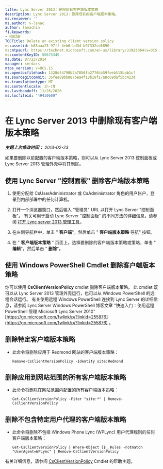 ```yaml
---
title: Lync Server 2013：删除现有客户端版本策略
description: Lync Server 2013：删除现有的客户端版本策略。
ms.reviewer: ''
ms.author: v-lanac
author: lanachin
f1.keywords:
- NOCSH
TOCTitle: Delete an existing client version policy
ms:assetid: b88aaa25-97ff-4eb6-bd34-b97332cd6890
ms:mtpsurl: https://technet.microsoft.com/en-us/library/JJ923064(v=OCS.15)
ms:contentKeyID: 50675349
ms.date: 07/23/2014
manager: serdars
mtps_version: v=OCS.15
ms.openlocfilehash: 1328d54790b2a7856fa2776bb59feeb515bab1cf
ms.sourcegitcommit: 36fee89bb887bea4f18b19f17a8c69daf5bc423d
ms.translationtype: MT
ms.contentlocale: zh-CN
ms.lasthandoff: 11/26/2020
ms.locfileid: "49430600"
---
```

# <a name="delete-an-existing-client-version-policy-in-lync-server-2013"></a>在 Lync Server 2013 中删除现有客户端版本策略

<div data-xmlns="http://www.w3.org/1999/xhtml">

<div class="topic" data-xmlns="http://www.w3.org/1999/xhtml" data-msxsl="urn:schemas-microsoft-com:xslt" data-cs="https://msdn.microsoft.com/">

<div data-asp="https://msdn2.microsoft.com/asp">



</div>

<div id="mainSection">

<div id="mainBody">

<span> </span>

_**主题上次修改时间：** 2013-02-23_

如果要删除以前配置的客户端版本策略，则可以从 Lync Server 2013 控制面板或 Lync Server 2013 管理外壳中将其删除。

<div>

## <a name="to-delete-client-version-policies-by-using-lync-server-control-panel"></a>使用 Lync Server "控制面板" 删除客户端版本策略

1.  使用分配给 CsUserAdministrator 或 CsAdministrator 角色的用户帐户，登录到内部部署中的任何计算机。

2.  打开一个浏览器窗口，然后输入 "管理员" URL 以打开 Lync Server "控制面板"。 有关可用于启动 Lync Server "控制面板" 的不同方法的详细信息，请参阅 [打开 Lync server 2013 管理工具](lync-server-2013-open-lync-server-administrative-tools.md)。

3.  在左侧导航栏中，单击 " **客户端**"，然后单击 " **客户端版本策略** 导航" 按钮。

4.  在 " **客户端版本策略** " 页面上，选择要删除的客户端版本策略或策略，单击 " **编辑**"，然后单击 " **删除**"。

</div>

<div>

## <a name="deleting-client-version-policies-by-using-windows-powershell-cmdlets"></a>使用 Windows PowerShell Cmdlet 删除客户端版本策略

你可以使用 **CsClientVersionPolicy** cmdlet 删除客户端版本策略。 此 cmdlet 既可以从 Lync Server 2013 管理外壳运行，也可以从 Windows PowerShell 的远程会话运行。 有关使用远程 Windows PowerShell 连接到 Lync Server 的详细信息，请参阅 Lync Server Windows PowerShell 博客文章 "快速入门：使用远程 PowerShell 管理 Microsoft Lync Server 2010" [https://go.microsoft.com/fwlink/p/?linkId=255876](https://go.microsoft.com/fwlink/p/?linkid=255876) 。

<div>

## <a name="to-remove-a-specific-client-version-policy"></a>删除特定客户端版本策略

  - 此命令将删除应用于 Redmond 网站的客户端版本策略：
    
        Remove-CsClientVersionPolicy -Identity site:Redmond

</div>

<div>

## <a name="to-remove-all-the-client-version-policies-applied-to-the-site-scope"></a>删除应用到网站范围的所有客户端版本策略

  - 此命令将删除在网站范围内配置的所有客户端版本策略：
    
        Get-CsClientVersionPolicy -Fiter "site:*" | Remove-CsClientVersionPolicy

</div>

<div>

## <a name="to-remove-client-version-policies-that-do-not-include-a-specific-user-agent"></a>删除不包含特定用户代理的客户端版本策略

  - 此命令将删除不包括 Windows Phone Lync (WPLync) 用户代理规则的任何客户端版本策略：
    
        Get-CsClientVersionPolicy | Where-Object {$_.Rules -notmatch "UserAgent=WPLync" | Remove-CsClientVersionPolicy

</div>

有关详细信息，请参阅 [CsClientVersionPolicy](https://docs.microsoft.com/powershell/module/skype/Remove-CsClientVersionPolicy) Cmdlet 的帮助主题。

</div>

</div>

<span> </span>

</div>

</div>

</div>

